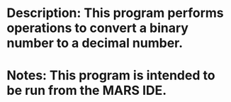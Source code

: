 # Description: This program performs operations to convert a binary number to a decimal number.
# Notes:       This program is intended to be run from the MARS IDE.
